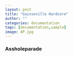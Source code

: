 ```yaml
---
layout: post
title: "Gainseville Hardcore"
author: ""
categories: documentation
tags: [documentation,sample]
image: AP.jpg
---
```




### Assholeparade
